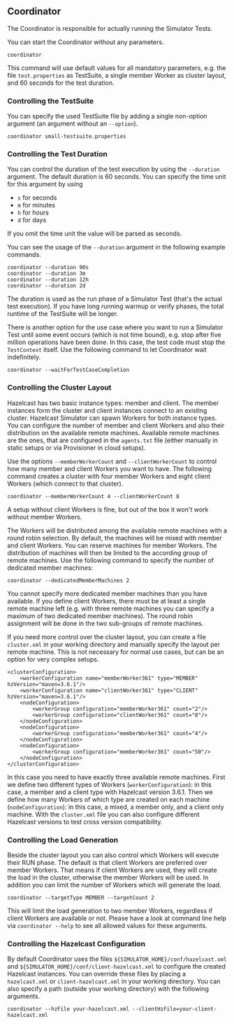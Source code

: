 
## Coordinator

The Coordinator is responsible for actually running the Simulator Tests.

You can start the Coordinator without any parameters.

```
coordinator
```

This command will use default values for all mandatory parameters, e.g. the file `test.properties` as TestSuite, a single member Worker as cluster layout, and 60 seconds for the test duration.

### Controlling the TestSuite

You can specify the used TestSuite file by adding a single non-option argument (an argument without an `--option`).

```
coordinator small-testsuite.properties
```

### Controlling the Test Duration

You can control the duration of the test execution by using the `--duration` argument. The default duration is 60 seconds. You can specify the time unit for this argument by using

- `s` for seconds
- `m` for minutes
- `h` for hours
- `d` for days

If you omit the time unit the value will be parsed as seconds.

You can see the usage of the `--duration` argument in the following example commands.

```
coordinator --duration 90s
coordinator --duration 3m
coordinator --duration 12h
coordinator --duration 2d
```

The duration is used as the run phase of a Simulator Test (that's the actual test execution). If you have long running warmup or verify phases, the total runtime of the TestSuite will be longer.

There is another option for the use case where you want to run a Simulator Test until some event occurs (which is not time bound), e.g. stop after five million operations have been done. In this case, the test code must stop the `TestContext` itself. Use the following command to let Coordinator wait indefinitely.

```
coordinator --waitForTestCaseCompletion
```

### Controlling the Cluster Layout

Hazelcast has two basic instance types: member and client. The member instances form the cluster and client instances connect to an existing cluster. Hazelcast Simulator can spawn Workers for both instance types. You can configure the number of member and client Workers and also their distribution on the available remote machines. Available remote machines are the ones, that are configured in the `agents.txt` file (either manually in static setups or via Provisioner in cloud setups).

Use the options `--memberWorkerCount` and `--clientWorkerCount` to control how many member and client Workers you want to have. The following command creates a cluster with four member Workers and eight client Workers (which connect to that cluster).

```
coordinator --memberWorkerCount 4 --clientWorkerCount 8
```

A setup without client Workers is fine, but out of the box it won't work without member Workers.

The Workers will be distributed among the available remote machines with a round robin selection. By default, the machines will be mixed with member and client Workers. You can reserve machines for member Workers. The distribution of machines will then be limited to the according group of remote machines. Use the following command to specify the number of dedicated member machines:

```
coordinator --dedicatedMemberMachines 2
```

You cannot specify more dedicated member machines than you have available. If you define client Workers, there must be at least a single remote machine left (e.g. with three remote machines you can specify a maximum of two dedicated member machines). The round robin assignment will be done in the two sub-groups of remote machines.

If you need more control over the cluster layout, you can create a file `cluster.xml` in your working directory and manually specify the layout per remote machine. This is not necessary for normal use cases, but can be an option for very complex setups.
 
```
<clusterConfiguration>
    <workerConfiguration name="memberWorker361" type="MEMBER" hzVersion="maven=3.6.1"/>
    <workerConfiguration name="clientWorker361" type="CLIENT" hzVersion="maven=3.6.1"/>
    <nodeConfiguration>
        <workerGroup configuration="memberWorker361" count="2"/>
        <workerGroup configuration="clientWorker361" count="8"/>
    </nodeConfiguration>
    <nodeConfiguration>
        <workerGroup configuration="memberWorker361" count="4"/>
    </nodeConfiguration>
    <nodeConfiguration>
        <workerGroup configuration="memberWorker361" count="50"/>
    </nodeConfiguration>
</clusterConfiguration>
```

In this case you need to have exactly three available remote machines. First we define two different types of Workers (`workerConfiguration`): in this case, a member and a client type with Hazelcast version 3.6.1. Then we define how many Workers of which type are created on each machine (`nodeConfiguration`): in this case, a mixed, a member only, and a client only machine. With the `cluster.xml` file you can also configure different Hazelcast versions to test cross version compatibility.

### Controlling the Load Generation

Beside the cluster layout you can also control which Workers will execute their RUN phase. The default is that client Workers are preferred over member Workers. That means if client Workers are used, they will create the load in the cluster, otherwise the member Workers will be used. In addition you can limit the number of Workers which will generate the load.

```
coordinator --targetType MEMBER --targetCount 2
```

This will limit the load generation to two member Workers, regardless if client Workers are available or not. Please have a look at command line help via `coordinator --help` to see all allowed values for these arguments.

### Controlling the Hazelcast Configuration

By default Coordinator uses the files `${SIMULATOR_HOME}/conf/hazelcast.xml` and `${SIMULATOR_HOME}/conf/client-hazelcast.xml` to configure the created Hazelcast instances. You can override these files by placing a `hazelcast.xml` or `client-hazelcast.xml` in your working directory. You can also specify a path (outside your working directory) with the following arguments.

```
coordinator --hzFile your-hazelcast.xml --clientHzFile=your-client-hazelcast.xml
```
